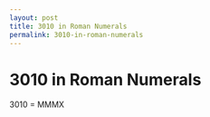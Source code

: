 ```yaml
---
layout: post
title: 3010 in Roman Numerals
permalink: 3010-in-roman-numerals
---
```


# 3010 in Roman Numerals

3010 = MMMX
